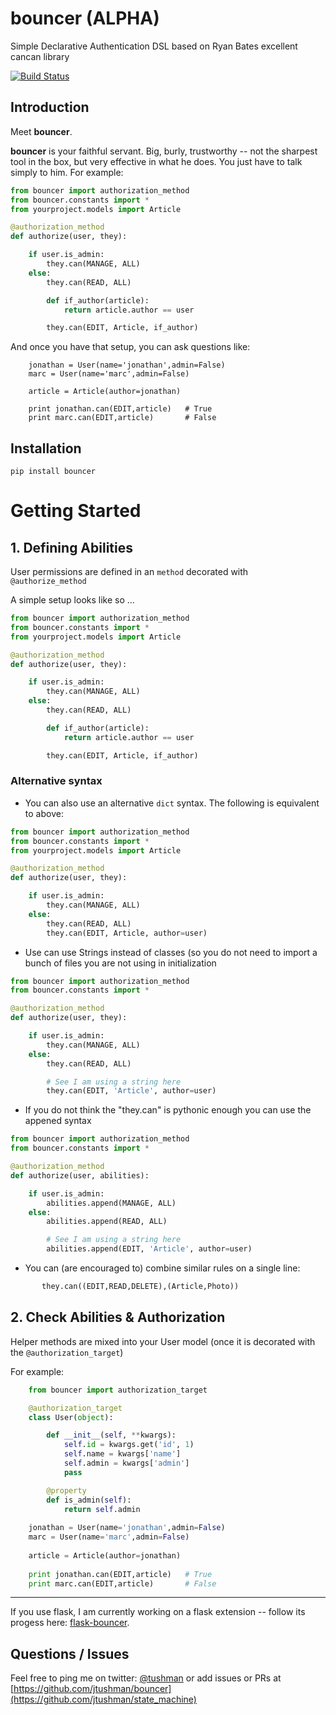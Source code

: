 bouncer (ALPHA)
========

Simple Declarative Authentication DSL based on Ryan Bates excellent cancan library

[![Build Status](https://travis-ci.org/jtushman/bouncer.svg)](https://travis-ci.org/jtushman/bouncer)

## Introduction

Meet **bouncer**.

**bouncer** is your faithful servant.  Big, burly, trustworthy -- not the sharpest tool in the box,
but very effective in what he does.  You just have to talk simply to him.  For example:

```python
from bouncer import authorization_method
from bouncer.constants import *
from yourproject.models import Article

@authorization_method
def authorize(user, they):

    if user.is_admin:
        they.can(MANAGE, ALL)
    else:
        they.can(READ, ALL)

        def if_author(article):
            return article.author == user

        they.can(EDIT, Article, if_author)
```

And once you have that setup, you can ask questions like:

```
    jonathan = User(name='jonathan',admin=False)
    marc = User(name='marc',admin=False)

    article = Article(author=jonathan)

    print jonathan.can(EDIT,article)   # True
    print marc.can(EDIT,article)       # False
```


## Installation

`pip install bouncer`


# Getting Started

## 1. Defining Abilities

User permissions are defined in an `method` decorated with `@authorize_method`

A simple setup looks like so ...

```python
from bouncer import authorization_method
from bouncer.constants import *
from yourproject.models import Article

@authorization_method
def authorize(user, they):

    if user.is_admin:
        they.can(MANAGE, ALL)
    else:
        they.can(READ, ALL)

        def if_author(article):
            return article.author == user

        they.can(EDIT, Article, if_author)
```

### Alternative syntax

* You can also use an alternative `dict` syntax.  The following is equivalent to above:

```python
from bouncer import authorization_method
from bouncer.constants import *
from yourproject.models import Article

@authorization_method
def authorize(user, they):

    if user.is_admin:
        they.can(MANAGE, ALL)
    else:
        they.can(READ, ALL)
        they.can(EDIT, Article, author=user)
```

* Use can use Strings instead of classes (so you do not need to import a bunch of files you are not using in initialization

```python
from bouncer import authorization_method
from bouncer.constants import *

@authorization_method
def authorize(user, they):

    if user.is_admin:
        they.can(MANAGE, ALL)
    else:
        they.can(READ, ALL)

        # See I am using a string here
        they.can(EDIT, 'Article', author=user)
```

* If you do not think the "they.can" is pythonic enough you can use the appened syntax

```python
from bouncer import authorization_method
from bouncer.constants import *

@authorization_method
def authorize(user, abilities):

    if user.is_admin:
        abilities.append(MANAGE, ALL)
    else:
        abilities.append(READ, ALL)

        # See I am using a string here
        abilities.append(EDIT, 'Article', author=user)
```

* You can (are encouraged to) combine similar rules on a single line:

```python
       they.can((EDIT,READ,DELETE),(Article,Photo))
```



## 2. Check Abilities & Authorization

Helper methods are mixed into your User model (once it is decorated with the `@authorization_target`)

For example:

```python
    from bouncer import authorization_target

    @authorization_target
    class User(object):

        def __init__(self, **kwargs):
            self.id = kwargs.get('id', 1)
            self.name = kwargs['name']
            self.admin = kwargs['admin']
            pass

        @property
        def is_admin(self):
            return self.admin
            
    jonathan = User(name='jonathan',admin=False)
    marc = User(name='marc',admin=False)
    
    article = Article(author=jonathan)
    
    print jonathan.can(EDIT,article)   # True
    print marc.can(EDIT,article)       # False
```


------------

If you use flask, I am currently working on a flask extension -- follow its progess here: [flask-bouncer](https://github.com/jtushman/flask-bouncer).


## Questions / Issues
Feel free to ping me on twitter: [@tushman](http://twitter.com/tushman) or add issues or PRs at [https://github.com/jtushman/bouncer](https://github.com/jtushman/state_machine)

